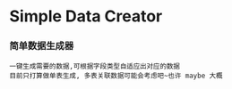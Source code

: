 # Simple Data Creator

### 简单数据生成器

```
一键生成需要的数据,可根据字段类型自适应出对应的数据
目前只打算做单表生成, 多表关联数据可能会考虑吧~也许 maybe 大概
```